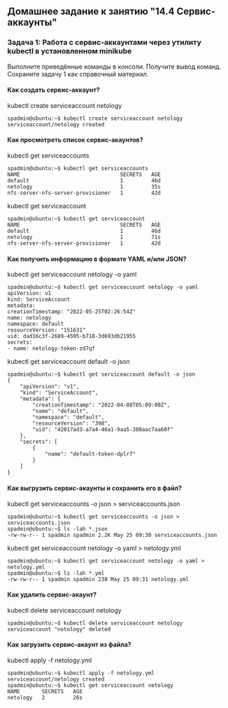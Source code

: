 ## Домашнее задание к занятию "14.4 Сервис-аккаунты"
### Задача 1: Работа с сервис-аккаунтами через утилиту kubectl в установленном minikube
Выполните приведённые команды в консоли. Получите вывод команд. Сохраните задачу 1 как справочный материал.

#### Как создать сервис-аккаунт?
kubectl create serviceaccount netology

    spadmin@ubuntu:~$ kubectl create serviceaccount netology
    serviceaccount/netology created

#### Как просмотреть список сервис-акаунтов?
kubectl get serviceaccounts

    spadmin@ubuntu:~$ kubectl get serviceaccounts
    NAME                                SECRETS   AGE
    default                             1         46d
    netology                            1         35s
    nfs-server-nfs-server-provisioner   1         42d
kubectl get serviceaccount

    spadmin@ubuntu:~$ kubectl get serviceaccount 
    NAME                                SECRETS   AGE
    default                             1         46d
    netology                            1         71s
    nfs-server-nfs-server-provisioner   1         42d

#### Как получить информацию в формате YAML и/или JSON?
kubectl get serviceaccount netology -o yaml

    spadmin@ubuntu:~$ kubectl get serviceaccount netology -o yaml
    apiVersion: v1
    kind: ServiceAccount
    metadata:
    creationTimestamp: "2022-05-25T02:26:54Z"
    name: netology
    namespace: default
    resourceVersion: "151631"
    uid: dad16c3f-2689-4595-b718-3d693db21955
    secrets:
    - name: netology-token-zd7qf

kubectl get serviceaccount default -o json

    spadmin@ubuntu:~$ kubectl get serviceaccount default -o json
    {
        "apiVersion": "v1",
        "kind": "ServiceAccount",
        "metadata": {
            "creationTimestamp": "2022-04-08T05:09:00Z",
            "name": "default",
            "namespace": "default",
            "resourceVersion": "398",
            "uid": "42017ad3-a7a4-46a1-9aa5-308aac7aa60f"
        },
        "secrets": [
            {
                "name": "default-token-dplr7"
            }
        ]
    }

#### Как выгрузить сервис-акаунты и сохранить его в файл?
kubectl get serviceaccounts -o json > serviceaccounts.json

    spadmin@ubuntu:~$ kubectl get serviceaccounts -o json > serviceaccounts.json
    spadmin@ubuntu:~$ ls -lah *.json
    -rw-rw-r-- 1 spadmin spadmin 2.2K May 25 09:30 serviceaccounts.json

kubectl get serviceaccount netology -o yaml > netology.yml

    spadmin@ubuntu:~$ kubectl get serviceaccount netology -o yaml > netology.yml
    spadmin@ubuntu:~$ ls -lah *.yml 
    -rw-rw-r-- 1 spadmin spadmin 238 May 25 09:31 netology.yml

#### Как удалить сервис-акаунт?
kubectl delete serviceaccount netology

    spadmin@ubuntu:~$ kubectl delete serviceaccount netology
    serviceaccount "netology" deleted

#### Как загрузить сервис-акаунт из файла?
kubectl apply -f netology.yml

    spadmin@ubuntu:~$ kubectl apply -f netology.yml
    serviceaccount/netology created
    spadmin@ubuntu:~$ kubectl get serviceaccount netology
    NAME       SECRETS   AGE
    netology   2         26s
